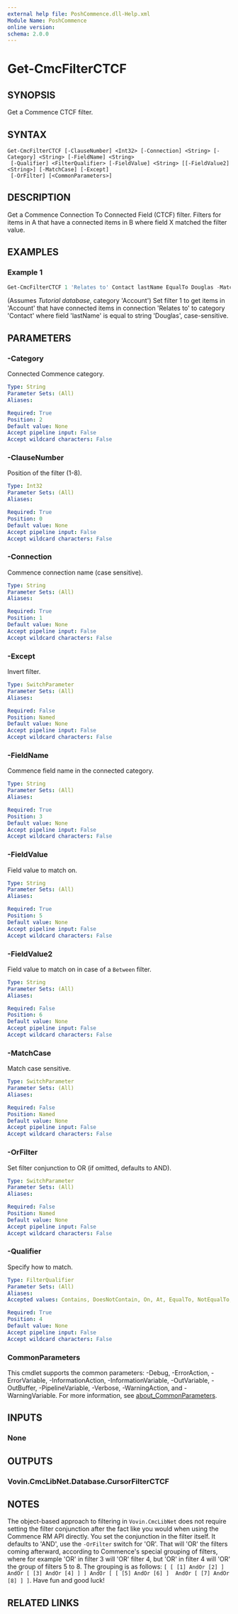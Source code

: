 ```yaml
---
external help file: PoshCommence.dll-Help.xml
Module Name: PoshCommence
online version:
schema: 2.0.0
---
```


# Get-CmcFilterCTCF

## SYNOPSIS
Get a Commence CTCF filter.

## SYNTAX

```
Get-CmcFilterCTCF [-ClauseNumber] <Int32> [-Connection] <String> [-Category] <String> [-FieldName] <String>
 [-Qualifier] <FilterQualifier> [-FieldValue] <String> [[-FieldValue2] <String>] [-MatchCase] [-Except]
 [-OrFilter] [<CommonParameters>]
```

## DESCRIPTION
Get a Commence Connection To Connected Field (CTCF) filter. Filters for items in A that have a connected items in B where field X matched the filter value.

## EXAMPLES

### Example 1
```powershell
Get-CmcFilterCTCF 1 'Relates to' Contact lastName EqualTo Douglas -MatchCase
```

(Assumes _Tutorial database_, category 'Account') Set filter 1 to get items in 'Account' that have connected items in connection 'Relates to' to category 'Contact' where field 'lastName' is equal to string 'Douglas', case-sensitive.

## PARAMETERS

### -Category
Connected Commence category.

```yaml
Type: String
Parameter Sets: (All)
Aliases:

Required: True
Position: 2
Default value: None
Accept pipeline input: False
Accept wildcard characters: False
```

### -ClauseNumber
Position of the filter (1-8).

```yaml
Type: Int32
Parameter Sets: (All)
Aliases:

Required: True
Position: 0
Default value: None
Accept pipeline input: False
Accept wildcard characters: False
```

### -Connection
Commence connection name (case sensitive).

```yaml
Type: String
Parameter Sets: (All)
Aliases:

Required: True
Position: 1
Default value: None
Accept pipeline input: False
Accept wildcard characters: False
```

### -Except
Invert filter.

```yaml
Type: SwitchParameter
Parameter Sets: (All)
Aliases:

Required: False
Position: Named
Default value: None
Accept pipeline input: False
Accept wildcard characters: False
```

### -FieldName
Commence field name in the connected category.

```yaml
Type: String
Parameter Sets: (All)
Aliases:

Required: True
Position: 3
Default value: None
Accept pipeline input: False
Accept wildcard characters: False
```

### -FieldValue
Field value to match on.

```yaml
Type: String
Parameter Sets: (All)
Aliases:

Required: True
Position: 5
Default value: None
Accept pipeline input: False
Accept wildcard characters: False
```

### -FieldValue2
Field value to match on in case of a `Between` filter.

```yaml
Type: String
Parameter Sets: (All)
Aliases:

Required: False
Position: 6
Default value: None
Accept pipeline input: False
Accept wildcard characters: False
```

### -MatchCase
Match case sensitive.

```yaml
Type: SwitchParameter
Parameter Sets: (All)
Aliases:

Required: False
Position: Named
Default value: None
Accept pipeline input: False
Accept wildcard characters: False
```

### -OrFilter
Set filter conjunction to OR (if omitted, defaults to AND).

```yaml
Type: SwitchParameter
Parameter Sets: (All)
Aliases:

Required: False
Position: Named
Default value: None
Accept pipeline input: False
Accept wildcard characters: False
```

### -Qualifier
Specify how to match.

```yaml
Type: FilterQualifier
Parameter Sets: (All)
Aliases:
Accepted values: Contains, DoesNotContain, On, At, EqualTo, NotEqualTo, LessThan, GreaterThan, Between, True, False, Checked, NotChecked, Yes, No, Before, After, Blank, Shared, Local, One, Zero

Required: True
Position: 4
Default value: None
Accept pipeline input: False
Accept wildcard characters: False
```

### CommonParameters
This cmdlet supports the common parameters: -Debug, -ErrorAction, -ErrorVariable, -InformationAction, -InformationVariable, -OutVariable, -OutBuffer, -PipelineVariable, -Verbose, -WarningAction, and -WarningVariable. For more information, see [about_CommonParameters](http://go.microsoft.com/fwlink/?LinkID=113216).

## INPUTS

### None

## OUTPUTS

### Vovin.CmcLibNet.Database.CursorFilterCTCF
## NOTES
The object-based approach to filtering in `Vovin.CmcLibNet` does not require setting the filter conjunction after the fact like you would when using the Commence RM API directly. You set the conjunction in the filter itself. It defaults to 'AND', use the `-OrFilter` switch for 'OR'. That will 'OR' the filters coming afterward, according to Commence's special grouping of filters, where for example 'OR' in filter 3 will 'OR' filter 4, but 'OR' in filter 4 will 'OR' the group of filters 5 to 8. The grouping is as follows: `[ [ [1] AndOr [2] ] AndOr [ [3] AndOr [4] ] ] AndOr [ [ [5] AndOr [6] ]  AndOr [ [7] AndOr [8] ] ]`. Have fun and good luck!

## RELATED LINKS
